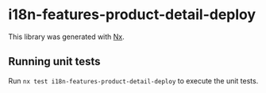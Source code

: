 # i18n-features-product-detail-deploy

This library was generated with [Nx](https://nx.dev).

## Running unit tests

Run `nx test i18n-features-product-detail-deploy` to execute the unit tests.

